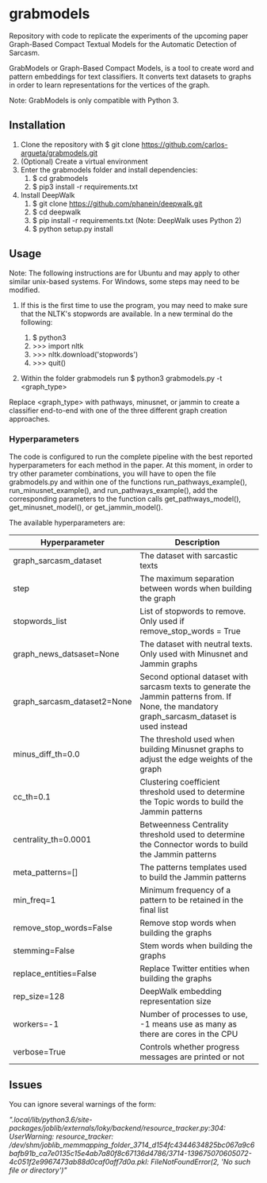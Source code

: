 # grabmodels
Repository with code to replicate the experiments of the upcoming paper Graph-Based Compact Textual Models for the Automatic Detection of Sarcasm.

GrabModels or Graph-Based Compact Models, is a tool to create word and pattern embeddings for text classifiers. It converts text datasets to graphs in order to learn representations for the vertices of the graph. 

Note: GrabModels is only compatible with Python 3.

## Installation

1. Clone the repository with $ git clone https://github.com/carlos-argueta/grabmodels.git
1. (Optional) Create a virtual environment
1. Enter the grabmodels folder and install dependencies: 
      1. $ cd grabmodels
      1. $ pip3 install -r requirements.txt
1. Install DeepWalk
     1. $ git clone https://github.com/phanein/deepwalk.git
     1. $ cd deepwalk
     1. $ pip install -r requirements.txt (Note: DeepWalk uses Python 2)
     1. $ python setup.py install

## Usage

Note: The following instructions are for Ubuntu and may apply to other similar unix-based systems. For Windows, some steps may need to be modified.

1. If this is the first time to use the program, you may need to make sure that the NLTK's stopwords are available. In a new terminal do the following:
     1. $ python3
     1. &gt;&gt;&gt; import nltk
     1. &gt;&gt;&gt; nltk.download('stopwords')
     1. &gt;&gt;&gt; quit()
     

2. Within the folder grabmodels run $ python3 grabmodels.py -t <graph_type>


Replace <graph_type> with pathways, minusnet, or jammin to create a classifier end-to-end with one of the three different graph creation approaches.

### Hyperparameters

The code is configured to run the complete pipeline with the best reported hyperparameters for each method in the paper. At this moment, in order to try other parameter combinations, you will have to open the file grabmodels.py and within one of the functions run_pathways_example(), run_minusnet_example(), and run_pathways_example(), add the corresponding parameters to the function calls get_pathways_model(), get_minusnet_model(), or get_jammin_model().

The available hyperparameters are:

Hyperparameter | Description
------------ | -------------
graph_sarcasm_dataset | The dataset with sarcastic texts
step | The maximum separation between words when building the graph
stopwords_list | List of stopwords to remove. Only used if remove_stop_words = True
graph_news_datsaset=None | The dataset with neutral texts. Only used with Minusnet and Jammin graphs
graph_sarcasm_dataset2=None | Second optional dataset with sarcasm texts to generate the Jammin patterns from. If None, the mandatory graph_sarcasm_dataset is used instead
minus_diff_th=0.0 | The threshold used when building Minusnet graphs to adjust the edge weights of the graph
cc_th=0.1 | Clustering coefficient threshold used to determine the Topic words to build the Jammin patterns
centrality_th=0.0001 | Betweenness Centrality threshold used to determine the Connector words to build the Jammin patterns
meta_patterns=[] | The patterns templates used to build the Jammin patterns
min_freq=1 | Minimum frequency of a pattern to be retained in the final list
remove_stop_words=False | Remove stop words when building the graphs
stemming=False | Stem words when building the graphs
replace_entities=False | Replace Twitter entities when building the graphs
rep_size=128 | DeepWalk embedding representation size 
workers=-1 | Number of processes to use, -1 means use as many as there are cores in the CPU
verbose=True | Controls whether progress messages are printed or not

## Issues
You can ignore several warnings of the form: 

*".local/lib/python3.6/site-packages/joblib/externals/loky/backend/resource_tracker.py:304: UserWarning: resource_tracker: /dev/shm/joblib_memmapping_folder_3714_d154fc4344634825bc067a9c6bafb91b_ca7e0135c15e4ab7a80f8c67136d4786/3714-139675070605072-4c051f2e9967473ab88d0caf0aff7d0a.pkl: FileNotFoundError(2, 'No such file or directory')"*
